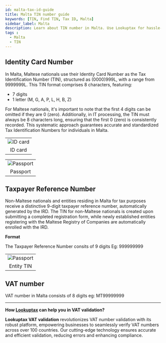 ```yaml
---
id: malta-tax-id-guide
title: Malta TIN number guide
keywords: [TIN, Find TIN, Tax ID, Malta]
sidebar_label: Malta
description: Learn about TIN number in Malta. Use Lookuptax for hassle-free tax id validation in Malta and other 100+ countries
tags : 
  - Malta
  - TIN
---
```


## Identity Card Number

In Malta, Maltese nationals use their Identity Card Number as the Tax Identification Number (TIN), structured as (0000)999L, with a range from 9999999L. This TIN format comprises 8 characters, featuring:
- 7 digits
- 1 letter (M, G, A, P, L, H, B, Z)

For Maltese nationals, it's important to note that the first 4 digits can be omitted if they are 0 (zero). Additionally, in IT processing, the TIN must always be 8 characters long, ensuring that the first 0 (zero) is consistently recorded. This systematic approach guarantees accurate and standardized Tax Identification Numbers for individuals in Malta.

<table align="center" border="0px" border-color="#dedede"><tr><td>
  <img src="/docs/img/taxid/id-card-malta.PNG" alt="ID card" title="ID card"/>
  </td></tr>
  <tr><td align="center">ID card</td></tr>
</table>

<table align="center" border="0px" border-color="#dedede"><tr><td>
  <img src="/docs/img/taxid/passport-malta.PNG" alt="Passport" title="Passport"/>
  </td></tr>
  <tr><td align="center">Passport</td></tr>
</table>


## Taxpayer Reference Number

Non-Maltese nationals and entities residing in Malta for tax purposes receive a distinctive 9-digit taxpayer reference number, automatically generated by the IRD. The TIN for non-Maltese nationals is created upon submitting a completed registration form, while newly established entities registering with the Maltese Registry of Companies are automatically enrolled with the IRD.

**Format**

 The Taxpayer Reference Number consits of 9 digits Eg: 999999999


 <table align="center" border="0px" border-color="#dedede"><tr><td>
  <img src="/docs/img/taxid/tin-malta.PNG" alt="Passport" title="Entity TIN"/>
  </td></tr>
  <tr><td align="center">Entity TIN</td></tr>
</table>


## VAT number

VAT number in Malta consists of 8 digits eg: MT99999999

----
**How [Lookuptax](https://lookuptax.com/) can help you in VAT validation?**

**Lookuptax VAT validation** revolutionizes VAT number validation with its robust platform, empowering businesses to seamlessly verify VAT numbers across over 100 countries. Our cutting-edge technology ensures accurate and efficient validation, reducing errors and enhancing compliance.
